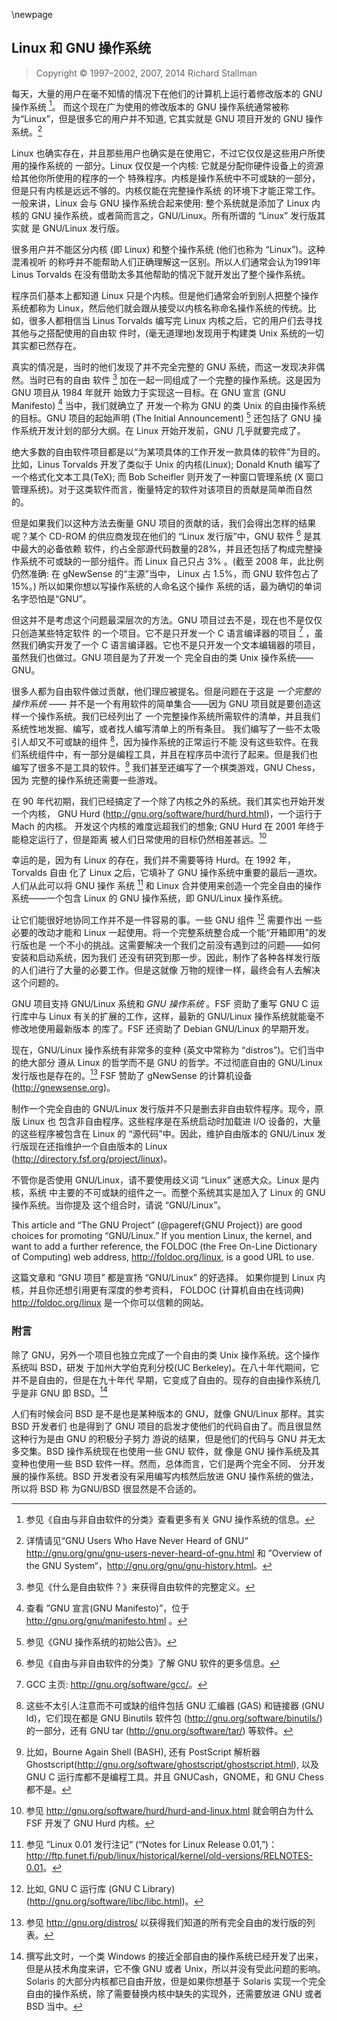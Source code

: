 \newpage
## Linux 和 GNU 操作系统

> Copyright © 1997–2002, 2007, 2014 Richard Stallman

每天，大量的用户在毫不知情的情况下在他们的计算机上运行着修改版本的 GNU 操作系统 [^linux-gnu-1]。
而这个现在广为使用的修改版本的 GNU 操作系统通常被称为“Linux”，但是很多它的用户并不知道,
它其实就是 GNU 项目开发的 GNU 操作系统。[^linux-gnu-2]

Linux 也确实存在，并且那些用户也确实是在使用它，不过它仅仅是这些用户所使用的操作系统的
一部分。Linux 仅仅是一个内核: 它就是分配你硬件设备上的资源给其他你所使用的程序的一个
特殊程序。内核是操作系统中不可或缺的一部分，但是只有内核是远远不够的。内核仅能在完整操作系统
的环境下才能正常工作。一般来讲，Linux 会与 GNU 操作系统合起来使用: 整个系统就是添加了
Linux 内核的 GNU 操作系统，或者简而言之，GNU/Linux。所有所谓的 “Linux” 发行版其实就
是 GNU/Linux 发行版。

很多用户并不能区分内核 (即 Linux) 和整个操作系统 (他们也称为 “Linux”)。这种混淆视听
的称呼并不能帮助人们正确理解这一区别。所以人们通常会认为1991年 Linus Torvalds 
在没有借助太多其他帮助的情况下就开发出了整个操作系统。

程序员们基本上都知道 Linux 只是个内核。但是他们通常会听到别人把整个操作系统都称为
Linux，然后他们就会跟从接受以内核名称命名操作系统的传统。比如，很多人都相信当
Linus Torvalds 编写完 Linux 内核之后，它的用户们去寻找其他与之搭配使用的自由软
件时，(毫无道理地)发现用于构建类 Unix 系统的一切其实都已然存在。

真实的情况是，当时的他们发现了并不完全完整的 GNU 系统，而这一发现决非偶然。当时已有的自由
软件 [^linux-gnu-3] 加在一起一同组成了一个完整的操作系统。这是因为 GNU 项目从 1984 年就开
始致力于实现这一目标。在 GNU 宣言 (GNU Manifesto) [^linux-gnu-4] 当中，我们就确立了
开发一个称为 GNU 的类 Unix 的自由操作系统的目标。GNU 项目的起始声明 (The Initial Announcement) 
[^linux-gnu-5] 还包括了 GNU 操作系统开发计划的部分大纲。在 Linux 开始开发前，GNU 几乎就要完成了。

绝大多数的自由软件项目都是以“为某项具体的工作开发一款具体的软件”为目的。比如，Linus Torvalds
开发了类似于 Unix 的内核(Linux); Donald Knuth 编写了一个格式化文本工具(TeX); 而
Bob Scheifler 则开发了一种窗口管理系统 (X 窗口管理系统)。对于这类软件而言，衡量特定的软件对该项目的贡献是简单而自然的。

但是如果我们以这种方法去衡量 GNU 项目的贡献的话，我们会得出怎样的结果呢？某个 CD-ROM
的供应商发现在他们的 “Linux 发行版”中，GNU 软件 [^linux-gnu-6] 是其中最大的必备依赖
软件，约占全部源代码数量的28%，并且还包括了构成完整操作系统不可或缺的一部分组件。而
Linux 自己只占 3% 。(截至 2008 年，此比例仍然准确: 在 gNewSense 的“主源”当中，
Linux 占 1.5%，而 GNU 软件包占了 15%。) 所以如果你想以写操作系统的人命名这个操作
系统的话，最为确切的单词名字恐怕是“GNU”。

但这并不是考虑这个问题最深层次的方法。GNU 项目过去不是，现在也不是仅仅只创造某些特定软件
的一个项目。它不是只开发一个 C 语言编译器的项目 [^linux-gnu-7] ，虽然我们确实开发了一个
C 语言编译器。它也不是只开发一个文本编辑器的项目，虽然我们也做过。GNU 项目是为了开发一个
完全自由的类 Unix 操作系统——GNU。

很多人都为自由软件做过贡献，他们理应被提名。但是问题在于这是 *一个完整的操作系统* ——
并不是一个有用软件的简单集合——因为 GNU 项目就是要创造这样一个操作系统。我们已经列出了
一个完整操作系统所需软件的清单，并且我们系统性地发掘、编写，或者找人编写清单上的所有条目。
我们编写了一些不太吸引人却又不可或缺的组件 [^linux-gnu-8]，因为操作系统的正常运行不能
没有这些软件。在我们系统组件中，有一部分是编程工具，并且在程序员中流行了起来。但是我们也
编写了很多不是工具的软件。[^linux-gnu-9] 我们甚至还编写了一个棋类游戏，GNU Chess，因为
完整的操作系统还需要一些游戏。

在 90 年代初期，我们已经搞定了一个除了内核之外的系统。我们其实也开始开发一个内核，
GNU Hurd (<http://gnu.org/software/hurd/hurd.html>)，一个运行于 Mach 的内核。
开发这个内核的难度远超我们的想象; GNU Hurd 在 2001 年终于能稳定运行了，但是距离
被人们日常使用的目标仍然相差甚远。[^linux-gnu-10]

幸运的是，因为有 Linux 的存在，我们并不需要等待 Hurd。在 1992 年，Torvalds 自由
化了 Linux 之后，它填补了 GNU 操作系统中重要的最后一道坎。人们从此可以将 GNU 操作
系统 [^linux-gnu-11] 和 Linux 合并使用来创造一个完全自由的操作系统——一个包含
Linux 的 GNU 操作系统，即 GNU/Linux 操作系统。 

让它们能很好地协同工作并不是一件容易的事。一些 GNU 组件 [^linux-gnu-12] 需要作出
一些必要的改动才能和 Linux 一起使用。将一个完整系统整合成一个能“开箱即用”的发行版也是
一个不小的挑战。这需要解决一个我们之前没有遇到过的问题——如何安装和启动系统，因为我们
还没有研究到那一步。因此，制作了各种各样发行版的人们进行了大量的必要工作。但是这就像
万物的规律一样，最终会有人去解决这个问题的。

GNU 项目支持 GNU/Linux 系统和 *GNU 操作系统* 。FSF 资助了重写 GNU C 运行库中与
Linux 有关的扩展的工作，这样，最新的 GNU/Linux 操作系统就能毫不修改地使用最新版本
的库了。FSF 还资助了 Debian GNU/Linux 的早期开发。

现在，GNU/Linux 操作系统有非常多的变种 (英文中常称为 “distros”)。它们当中的绝大部分
遵从 Linux 的哲学而不是 GNU 的哲学。不过彻底自由的 GNU/Linux 发行版也是存在的。[^linux-gnu-13]
FSF 赞助了 gNewSense 的计算机设备 (<http://gnewsense.org>)。

制作一个完全自由的 GNU/Linux 发行版并不只是删去非自由软件程序。现今，原版 Linux 也
包含非自由程序。这些程序是在系统启动时加载进 I/O 设备的，大量的这些程序被包含在 Linux 的
“源代码”中。因此，维护自由版本的 GNU/Linux 发行版现在还指维护一个自由版本的 Linux 
(<http://directory.fsf.org/project/linux>)。

不管你是否使用 GNU/Linux，请不要使用歧义词 “Linux” 迷惑大众。Linux 是内核，系统
中主要的不可或缺的组件之一。而整个系统其实是加入了 Linux 的 GNU 操作系统。当你提及
这个组合时，请说 “GNU/Linux”。

This article and “The GNU Project” (@pageref{GNU Project}) are good
choices for promoting “GNU/Linux.” If you mention Linux, the kernel, and
want to add a further reference, the FOLDOC (the Free On-Line Dictionary
of Computing) web address, <http://foldoc.org/linux>, is a good URL to
use.

这篇文章和 “GNU 项目” 都是宣扬 “GNU/Linux” 的好选择。
如果你提到 Linux 内核，并且你还想引用更有深度的参考资料， FOLDOC (计算机自由在线词典)
<http://foldoc.org/linux> 是一个你可以信赖的网站。

### 附言

除了 GNU，另外一个项目也独立完成了一个自由的类 Unix 操作系统。这个操作系统叫 BSD，研发
于加州大学伯克利分校(UC Berkeley)。在八十年代期间，它并不是自由的，但是在九十年代
早期，它变成了自由的。现存的自由操作系统几乎是非 GNU 即 BSD。[^linux-gnu-14]

人们有时候会问 BSD 是不是也是某种版本的 GNU，就像 GNU/Linux 那样。其实 BSD 开发者们
也是得到了 GNU 项目的启发才使他们的代码自由了。而且很显然这种行为是由 GNU 的积极分子努力
游说的结果，但是他们的代码与 GNU 并无太多交集。BSD 操作系统现在也使用一些 GNU 软件，就
像是 GNU 操作系统及其变种也使用一些 BSD 软件一样。然而，总体而言，它们是两个完全不同、
分开发展的操作系统。BSD 开发者没有采用编写内核然后放进 GNU 操作系统的做法，所以将 BSD 称
为GNU/BSD 很显然是不合适的。


[^linux-gnu-1]: 参见《自由与非自由软件的分类》查看更多有关 GNU 操作系统的信息。

[^linux-gnu-2]: 详情请见“GNU Users Who Have Never Heard of GNU“ <http://gnu.org/gnu/gnu-users-never-heard-of-gnu.html> 和 ”Overview of the GNU System“，<http://gnu.org/gnu/gnu-history.html>。

[^linux-gnu-3]: 参见《什么是自由软件？》来获得自由软件的完整定义。 

[^linux-gnu-4]: 查看 ”GNU 宣言(GNU Manifesto)”，位于<http://gnu.org/gnu/manifesto.html> 。
 
[^linux-gnu-5]: 参见《GNU 操作系统的初始公告》。

[^linux-gnu-6]: 参见《自由与非自由软件的分类》了解 GNU 软件的更多信息。

[^linux-gnu-7]: GCC 主页: <http://gnu.org/software/gcc/>。

[^linux-gnu-8]: 这些不太引人注意而不可或缺的组件包括 GNU 汇编器 (GAS) 和链接器 (GNU ld)，它们现在都是 GNU Binutils 软件包 (<http://gnu.org/software/binutils/>) 的一部分，还有 GNU tar (<http://gnu.org/software/tar/>) 等软件。

[^linux-gnu-9]: 比如，Bourne Again Shell (BASH), 还有 PostScript 解析器 Ghostscript(<http://gnu.org/software/ghostscript/ghostscript.html>), 以及 GNU C 运行库都不是编程工具。并且 GNUCash，GNOME，和 GNU Chess 都不是。 

[^linux-gnu-10]: 参见 <http://gnu.org/software/hurd/hurd-and-linux.html> 就会明白为什么 FSF 开发了 GNU Hurd 内核。 

[^linux-gnu-11]: 参见 ”Linux 0.01 发行注记“ (“Notes for Linux Release 0.01,”)：<http://ftp.funet.fi/pub/linux/historical/kernel/old-versions/RELNOTES-0.01>。

[^linux-gnu-12]: 比如, GNU C 运行库 (GNU C Library)(<http://gnu.org/software/libc/libc.html>)。

[^linux-gnu-13]: 参见 <http://gnu.org/distros/> 以获得我们知道的所有完全自由的发行版的列表。 

[^linux-gnu-14]: 撰写此文时，一个类 Windows 的接近全部自由的操作系统已经开发了出来，但是从技术角度来讲，它不像 GNU 或者 Unix，所以并没有受此问题的影响。Solaris 的大部分内核都已自由开放，但是如果你想基于 Solaris 实现一个完全自由的操作系统，除了需要替换内核中缺失的实现外，还需要放进 GNU 或者 BSD 当中。

[^linux-gnu-15]: 从另一个方面来讲，在此文撰写的这几年间，GNU C 运行库已经被移植到了很多版本的 BSD 内核上，这为集成 GNU 操作系统到该内核上带来了方便。就像 GNU/Linux那样，GNU 还有好多个变种，比如 GNU/kFreeBSD 和 GNU/kNetBSD。普通桌面用户可能不好区分 GNU/Linux 和 GNU/*BSD。 
